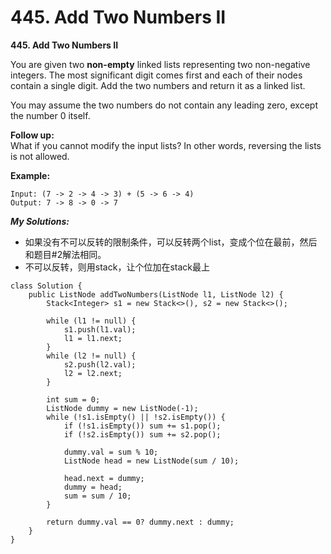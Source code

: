 # 445. Add Two Numbers II

 **445. Add Two Numbers II**

You are given two **non-empty** linked lists representing two non-negative integers. The most significant digit comes first and each of their nodes contain a single digit. Add the two numbers and return it as a linked list.

You may assume the two numbers do not contain any leading zero, except the number 0 itself.

**Follow up:**  
What if you cannot modify the input lists? In other words, reversing the lists is not allowed.

**Example:**

```text
Input: (7 -> 2 -> 4 -> 3) + (5 -> 6 -> 4)
Output: 7 -> 8 -> 0 -> 7
```

_**My Solutions:**_

* 如果没有不可以反转的限制条件，可以反转两个list，变成个位在最前，然后和题目\#2解法相同。
* 不可以反转，则用stack，让个位加在stack最上

```text
class Solution {
    public ListNode addTwoNumbers(ListNode l1, ListNode l2) {
        Stack<Integer> s1 = new Stack<>(), s2 = new Stack<>();
        
        while (l1 != null) {
            s1.push(l1.val);
            l1 = l1.next;
        }
        while (l2 != null) {
            s2.push(l2.val);
            l2 = l2.next;
        }
        
        int sum = 0;
        ListNode dummy = new ListNode(-1);
        while (!s1.isEmpty() || !s2.isEmpty()) {
            if (!s1.isEmpty()) sum += s1.pop();
            if (!s2.isEmpty()) sum += s2.pop();
            
            dummy.val = sum % 10;
            ListNode head = new ListNode(sum / 10);
            
            head.next = dummy;
            dummy = head;
            sum = sum / 10;
        }
        
        return dummy.val == 0? dummy.next : dummy;
    }
}
```

